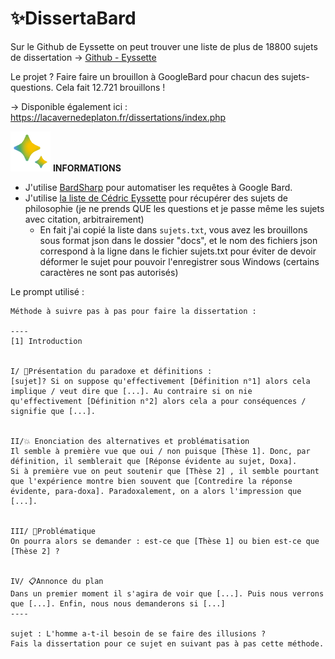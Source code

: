 # ✨DissertaBard

Sur le Github de Eyssette on peut trouver une liste de plus de 18800 sujets de dissertation → [Github - Eyssette](https://github.com/eyssette/sujets-philosophie/)

Le projet ? Faire faire un brouillon à GoogleBard pour chacun des sujets-questions. Cela fait 12.721 brouillons !



→ Disponible également ici : https://lacavernedeplaton.fr/dissertations/index.php

 ![](https://github.com/XenocodeRCE/DissertaBard/blob/main/sparkle.gif) **INFORMATIONS** 
 

- J'utilise [BardSharp](https://github.com/XenocodeRCE/BardSharp) pour automatiser les requêtes à Google Bard.
- J'utilise [la liste de Cédric Eyssette](https://eyssette.github.io/sujets-philosophie/) pour récupérer des sujets de philosophie (je ne prends QUE les questions et je passe même les sujets avec citation, arbitrairement)
  - En fait j'ai copié la liste dans `sujets.txt`, vous avez les brouillons sous format json dans le dossier "docs", et le nom des fichiers json correspond à la ligne dans le fichier sujets.txt pour éviter de devoir déformer le sujet pour pouvoir l'enregistrer sous Windows (certains caractères ne sont pas autorisés)

Le prompt utilisé : 

```
Méthode à suivre pas à pas pour faire la dissertation : 

----
[1] Introduction 


I/ 🔎Présentation du paradoxe et définitions :
[sujet]? Si on suppose qu'effectivement [Définition n°1] alors cela implique / veut dire que [...]. Au contraire si on nie qu'effectivement [Définition n°2] alors cela a pour conséquences / signifie que [...].


II/💥 Enonciation des alternatives et problématisation
Il semble à première vue que oui / non puisque [Thèse 1]. Donc, par définition, il semblerait que [Réponse évidente au sujet, Doxa].
Si à première vue on peut soutenir que [Thèse 2] , il semble pourtant que l'expérience montre bien souvent que [Contredire la réponse évidente, para-doxa]. Paradoxalement, on a alors l'impression que [...].


III/ 🔆Problématique
On pourra alors se demander : est-ce que [Thèse 1] ou bien est-ce que [Thèse 2] ?


IV/ 📋Annonce du plan
Dans un premier moment il s'agira de voir que [...]. Puis nous verrons que [...]. Enfin, nous nous demanderons si [...]
----

sujet : L'homme a-t-il besoin de se faire des illusions ?
Fais la dissertation pour ce sujet en suivant pas à pas cette méthode.
```
